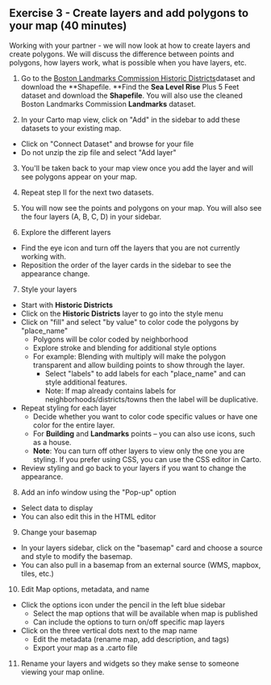 ## **Exercise 3 - Create layers and add polygons to your map (40 minutes)**

Working with your partner - we will now look at how to create layers and create polygons. We will discuss the difference between points and polygons, how layers work, what is possible when you have layers, etc.

1. Go to the [Boston Landmarks Commission Historic Districts](https://data.boston.gov/dataset/boston-landmarks-commission-blc-historic-districts)dataset and download the **Shapefile. **Find the **Sea Level Rise** Plus 5 Feet dataset and download the **Shapefile**. You will also use the cleaned Boston Landmarks Commission **Landmarks** dataset.

2.  In your Carto map view, click on "Add" in the sidebar to add these datasets to your existing map.
 * Click on "Connect Dataset" and browse for your file
 * Do not unzip the zip file and select "Add layer"

3. You'll be taken back to your map view once you add the layer and will see polygons appear on your map.

4. Repeat step II for the next two datasets.

5. You will now see the points and polygons on your map. You will also see the four layers (A, B, C, D) in your sidebar.

6. Explore the different layers
 * Find the eye icon and turn off the layers that you are not currently working with.
 * Reposition the order of the layer cards in the sidebar to see the appearance change.

7. Style your layers
 * Start with **Historic Districts**
 * Click on the **Historic Districts** layer to go into the style menu
 * Click on "fill" and select "by value" to color code the polygons by "place_name"
   * Polygons will be color coded by neighborhood
   * Explore stroke and blending for additional style options 
   * For example: Blending with multiply will make the polygon transparent and allow building points to show through the layer.
     * Select "labels" to add labels for each "place_name" and can style additional features.
     * Note: If map already contains labels for neighborhoods/districts/towns then the label will be duplicative.
 * Repeat styling for each layer
   * Decide whether you want to color code specific values or have one color for the entire layer.
   * For **Building** and **Landmarks** points – you can also use icons, such as a house.
   * **Note**: You can turn off other layers to view only the one you are styling. If you prefer using CSS, you can use the CSS editor in Carto.
 * Review styling and go back to your layers if you want to change the appearance.

8.  Add an info window using the "Pop-up" option
 * Select data to display
 * You can also edit this in the HTML editor

9.  Change your basemap
 * In your layers sidebar, click on the "basemap" card and choose a source and style to modify the basemap.
 * You can also pull in a basemap from an external source (WMS, mapbox, tiles, etc.)

10. Edit Map options, metadata, and name
 * Click the options icon under the pencil in the left blue sidebar
     * Select the map options that will be available when map is published
     * Can include the options to turn on/off specific map layers
 * Click on the three vertical dots next to the map name
     * Edit the metadata (rename map, add description, and tags)
     * Export your map as a .carto file

11. Rename your layers and widgets so they make sense to someone viewing your map online.
